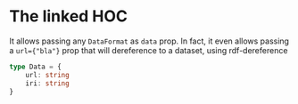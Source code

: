 # The linked HOC

It allows passing any `DataFormat` as `data` prop. In fact, it even allows passing a `url={"bla"}` prop that will dereference to a dataset, using rdf-dereference
```ts
type Data = {
    url: string
    iri: string
}
```